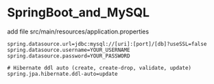 # SpringBoot_and_MySQL

add file src/main/resources/application.properties
```
spring.datasource.url=jdbc:mysql://[uri]:[port]/[db]?useSSL=false
spring.datasource.username=YOUR_USERNAME
spring.datasource.password=YOUR_PASSWORD

# Hibernate ddl auto (create, create-drop, validate, update)
spring.jpa.hibernate.ddl-auto=update

```
